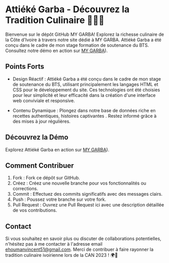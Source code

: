 # Attiéké Garba - Découvrez la Tradition Culinaire 🍚🇨🇮

Bienvenue sur le dépôt GitHub MY GARBA! Explorez la richesse culinaire de la Côte d'Ivoire à travers notre
site dédié à MY GARBA.
Attiéké Garba a été conçu dans le cadre de mon stage formation de soutenance du BTS.
Consultez notre démo en action sur
[MY GARBA](https://ehoumanvincent.github.io/Projet-Garba/)).

## Points Forts

- Design Réactif : Attiéké Garba a été conçu dans le cadre de mon stage de soutenance du BTS, utilisant
principalement les langages HTML et CSS pour le développement du site. Ces technologies ont été choisies pour leur
simplicité et leur efficacité dans la création d'une interface web conviviale et responsive.

- Contenu Dynamique : Plongez dans notre base de données riche en recettes authentiques, histoires captivantes . Restez informé grâce à des mises à jour régulières.

## Découvrez la Démo

Explorez Attiéké Garba en action sur [MY GARBA](https://ehoumanvincent.github.io/Projet-Garba/)).

## Comment Contribuer

1. Fork : Fork ce dépôt sur GitHub.
2. Créez : Créez une nouvelle branche pour vos fonctionnalités ou corrections.
3. Commit : Effectuez des commits significatifs avec des messages clairs.
4. Push : Poussez votre branche sur votre fork.
5. Pull Request : Ouvrez une Pull Request ici avec une description détaillée de vos contributions.

## Contact

Si vous souhaitez en savoir plus ou discuter de collaborations potentielles, n'hésitez pas à me contacter à l'adresse
email ehoumanvincent51@gmail.com. Merci de contribuer à faire rayonner la tradition culinaire ivoirienne lors de la CAN 2023 ! 🌍🍲
